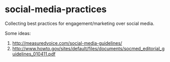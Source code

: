 social-media-practices
======================

Collecting best practices for engagement/marketing over social media.

Some ideas:

1. http://measuredvoice.com/social-media-guidelines/
2. http://www.howto.gov/sites/default/files/documents/socmed_editorial_guidelines_010411.pdf
